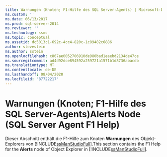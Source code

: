 ```yaml
---
title: Warnungen (Knoten; F1-Hilfe des SQL Server-Agents) | Microsoft-Dokumentation
ms.custom: ''
ms.date: 06/13/2017
ms.prod: sql-server-2014
ms.reviewer: ''
ms.technology: ssms
ms.topic: conceptual
ms.assetid: dc5013c1-692c-4cc4-820c-1c09482c6886
author: stevestein
ms.author: sstein
ms.openlocfilehash: c867ae0052706910de980bad1eaebd2134de47ce
ms.sourcegitcommit: ad4d92dce894592a259721a1571b1d8736abacdb
ms.translationtype: MT
ms.contentlocale: de-DE
ms.lasthandoff: 08/04/2020
ms.locfileid: "87722217"
---
```

# <a name="alerts-node-sql-server-agent-f1-help"></a><span data-ttu-id="1bc1f-102">Warnungen (Knoten; F1-Hilfe des SQL Server-Agents)</span><span class="sxs-lookup"><span data-stu-id="1bc1f-102">Alerts Node (SQL Server Agent F1 Help)</span></span>
  <span data-ttu-id="1bc1f-103"> Dieser Abschnitt enthält die F1-Hilfe zum Knoten **Warnungen** des Objekt-Explorers von [!INCLUDE[ssManStudioFull](../../includes/ssmanstudiofull-md.md)].</span><span class="sxs-lookup"><span data-stu-id="1bc1f-103">This section contains the F1 Help for the **Alerts** node of Object Explorer in [!INCLUDE[ssManStudioFull](../../includes/ssmanstudiofull-md.md)].</span></span>  
  
  
